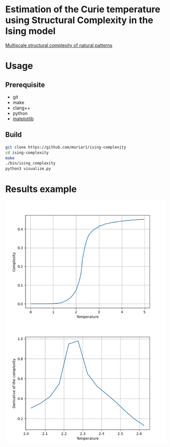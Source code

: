 # Estimation of the Curie temperature using Structural Complexity in the Ising model

[Multiscale structural complexity of natural patterns](https://www.pnas.org/doi/10.1073/pnas.2004976117)

# Usage

## Prerequisite
- git
- make
- clang++
- python
- [matplotlib](https://matplotlib.org/stable/install/index.html)

## Build

```bash
git clone https://github.com/moriar1/ising-complexity
cd ising-complexity
make
./bin/ising_complexity
python3 visualize.py
```

# Results example

![](./example1.png)
![](./example2.png)
